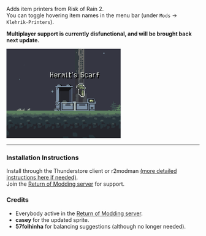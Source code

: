 Adds item printers from Risk of Rain 2.  
You can toggle hovering item names in the menu bar (under `Mods` -> `Klehrik-Printers`).  

**Multiplayer support is currently disfunctional, and will be brought back next update.**  

![Printer showcase.gif](https://github.com/Klehrik/RoRR-Printers/blob/daa3a558a2af6e43e1f946d669880f6a47d25995/printer_showcase_2.gif?raw=true)

---

### Installation Instructions
Install through the Thunderstore client or r2modman [(more detailed instructions here if needed)](https://return-of-modding.github.io/ModdingWiki/Playing/Getting-Started/).  
Join the [Return of Modding server](https://discord.gg/VjS57cszMq) for support.  


### Credits
* Everybody active in the [Return of Modding server](https://discord.gg/VjS57cszMq).
* **casey** for the updated sprite.
* **57folhinha** for balancing suggestions (although no longer needed).